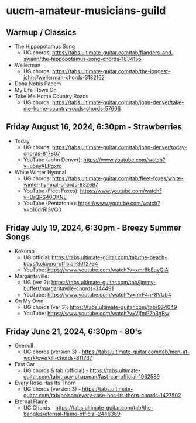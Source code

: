 # uucm-amateur-musicians-guild

## Warmup / Classics

- The Hippopotamus Song
  - UG chords: https://tabs.ultimate-guitar.com/tab/flanders-and-swann/the-hippopotamus-song-chords-1834155
- Wellerman
  - UG chords: https://tabs.ultimate-guitar.com/tab/the-longest-johns/wellerman-chords-3182162 
- Dona Nobis Pacem
- My Life Flows On
- Take Me Home Country Roads
  - UG chords: https://tabs.ultimate-guitar.com/tab/john-denver/take-me-home-country-roads-chords-57606 

## Friday August 16, 2024, 6:30pm - Strawberries

- Today
  - UG chords: https://tabs.ultimate-guitar.com/tab/john-denver/today-chords-817807
  - YouTube (John Denver): https://www.youtube.com/watch?v=u5nyALPgxro
- White Winter Hymnal
  - UG chords: https://tabs.ultimate-guitar.com/tab/fleet-foxes/white-winter-hymnal-chords-932697
  - YouTube (Fleet Foxes): https://www.youtube.com/watch?v=DrQRS40OKNE
  - YouTube (Pentatonix): https://www.youtube.com/watch?v=o10drRI3VQ0

## Friday July 19, 2024, 6:30pm - Breezy Summer Songs

- Kokomo
  - UG official: https://tabs.ultimate-guitar.com/tab/the-beach-boys/kokomo-official-3012764 
  - YouTube: https://www.youtube.com/watch?v=xmr8bEuyQjA 
- Margaritaville:
  - UG (ver 2): https://tabs.ultimate-guitar.com/tab/jimmy-buffett/margaritaville-chords-344491 
  - YouTube: https://www.youtube.com/watch?v=mrF4nF8VUb4 
- On My Own
  - UG chords (ver 3): https://tabs.ultimate-guitar.com/tab/964049 
  - YouTube: https://www.youtube.com/watch?v=VjfmP7h3gBw


## Friday June 21, 2024, 6:30pm - 80's

- Overkill
  - UG chords (version 3) - https://tabs.ultimate-guitar.com/tab/men-at-work/overkill-chords-811737 
- Fast Car
  - UG chords & tab (official) - https://tabs.ultimate-guitar.com/tab/tracy-chapman/fast-car-official-1962589  
- Every Rose Has Its Thorn
  - UG chords (version 3) - https://tabs.ultimate-guitar.com/tab/poison/every-rose-has-its-thorn-chords-1427502
- Eternal Flame
  - UG Chords - https://tabs.ultimate-guitar.com/tab/the-bangles/eternal-flame-official-2446369 
